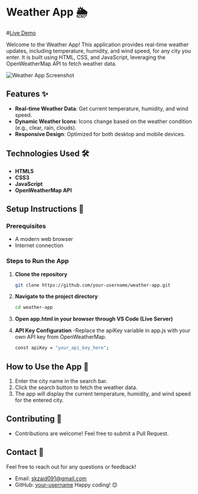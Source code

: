 # Weather App 🌦️

#[Live Demo](https://custom-whether-app.netlify.app/)

Welcome to the Weather App! This application provides real-time weather updates, including temperature, humidity, and wind speed, for any city you enter. It is built using HTML, CSS, and JavaScript, leveraging the OpenWeatherMap API to fetch weather data.

![Weather App Screenshot](images/weather-app-screenshot.png)

## Features ✨
- **Real-time Weather Data**: Get current temperature, humidity, and wind speed.
- **Dynamic Weather Icons**: Icons change based on the weather condition (e.g., clear, rain, clouds).
- **Responsive Design**: Optimized for both desktop and mobile devices.

## Technologies Used 🛠️
- **HTML5**
- **CSS3**
- **JavaScript**
- **OpenWeatherMap API**

## Setup Instructions 🚀

### Prerequisites
- A modern web browser
- Internet connection

### Steps to Run the App

1. **Clone the repository**
   ```bash
   git clone https://github.com/your-username/weather-app.git

2. **Navigate to the project directory**
   ```bash
   cd weather-app

3. **Open app.html in your browser through VS Code (Live Server)**

4. **API Key Configuration**
   -Replace the apiKey variable in app.js with your own API key from OpenWeatherMap.
   ```bash
   const apiKey = "your_api_key_here";

## How to Use the App 📖
1. Enter the city name in the search bar.
2. Click the search button to fetch the weather data.
3. The app will display the current temperature, humidity, and wind speed for the entered city.

## Contributing 🤝
- Contributions are welcome! Feel free to submit a Pull Request.

## Contact 📧
Feel free to reach out for any questions or feedback!

- Email: skzaid091@gmail.com
- GitHub: [your-username](http://github.com/skzaid091)
  Happy coding! 😊
